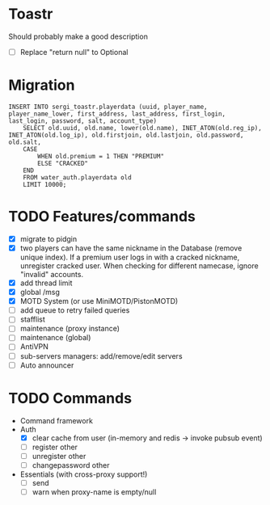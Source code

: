 # Toastr

Should probably make a good description

* [ ] Replace "return null" to Optional

# Migration
```mysql
INSERT INTO sergi_toastr.playerdata (uuid, player_name, player_name_lower, first_address, last_address, first_login, last_login, password, salt, account_type)
    SELECT old.uuid, old.name, lower(old.name), INET_ATON(old.reg_ip), INET_ATON(old.log_ip), old.firstjoin, old.lastjoin, old.password, old.salt,
    CASE
    	WHEN old.premium = 1 THEN "PREMIUM"
    	ELSE "CRACKED"
    END
    FROM water_auth.playerdata old
    LIMIT 10000;
```

# TODO Features/commands

* [X] migrate to pidgin
* [X] two players can have the same nickname in the Database (remove unique index). If a premium user logs in with a cracked nickname, unregister cracked user. When checking for different namecase, ignore "invalid" accounts.
* [X] add thread limit
* [X] global /msg
* [X] MOTD System (or use MiniMOTD/PistonMOTD)
* [ ] add queue to retry failed queries
* [ ] stafflist
* [ ] maintenance (proxy instance)
* [ ] maintenance (global)
* [ ] AntiVPN
* [ ] sub-servers managers: add/remove/edit servers
* [ ] Auto announcer

# TODO Commands

* Command framework
* Auth
    * [X] clear cache from user (in-memory and redis -> invoke pubsub event)
    * [ ] register other
    * [ ] unregister other
    * [ ] changepassword other
* Essentials (with cross-proxy support!)
    * [ ] send
    * [ ] warn when proxy-name is empty/null
